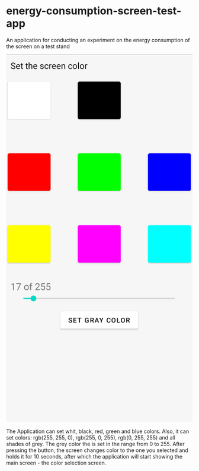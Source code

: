 # energy-consumption-screen-test-app
An application for conducting an experiment on the energy consumption of the screen on a test stand

![plot](img/Screenshot_1639094238.png)

The Application can set whit, black, red, green and blue colors. Also, it can set colors: rgb(255, 255, 0), rgb(255, 0, 255), rgb(0, 255, 255) and all shades of grey. The grey color the is set in the range from 0 to 255.
After pressing the button, the screen changes color to the one you selected and holds it for 10 seconds, after which the application will start showing the main screen - the color selection screen.
